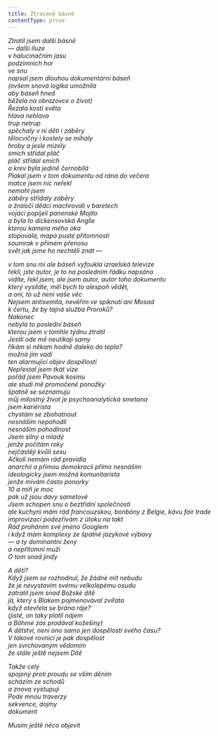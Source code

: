 ```yaml
---
title: Ztracené básně
contentType: prose
---
```


<section>

_Ztratil jsem další básně  
— další iluze  
v halucinačním jasu  
podzimních hor  
ve snu  
napsal jsem dlouhou dokumentární báseň  
(ovšem snová logika umožnila  
aby báseň hned  
běžela na obrazovce o život)  
Řezala kosti světa  
hlava nehlava  
trup netrup  
spěchaly v ní děti i záběry  
tělocvičny i kostely se míhaly  
hroby a jesle mizely  
smích střídal pláč  
pláč střídal smích  
a krev byla jedině černobílá  
Plakal jsem v tom dokumentu od rána do večera  
matce jsem nic neřekl  
nemohl jsem  
záběry střídaly záběry  
a žraločí dědci machrovali v baretech  
vojáci popíjeli panenské Mojito  
a byla to dickensovská Anglie  
kterou kamera mého oka  
stopovala, mapa pusté přítomnosti  
soumrak v přímém přenosu  
svět jak jsme ho nechtěli znát —_

</section>

<section>

_v tom snu mi ale báseň vyfoukla izraelská televize  
řekli, jste autor, je to na posledním řádku napsáno  
vidíte, řekl jsem, ale jsem autor, autor toho dokumentu  
který vysíláte, měl bych to alespoň vědět,  
a oni, to už není vaše věc  
Nejsem antisemita, nevěřím ve spiknutí ani Mosad  
k čertu, že by tajná služba Proroků?  
Nakonec  
nebyla to poslední báseň  
kterou jsem v tomhle týdnu ztratil  
Jestli ode mě neutíkají samy  
říkám si někam hodně daleko do tepla?  
možná jim vadí  
ten alarmující objev dospělosti  
Nepřestal jsem tkát vize  
pořád jsem Pavouk kosmu  
ale studí mě promočené ponožky  
špatně se seznamuju  
můj milostný život je psychoanalytická smetana  
jsem kariérista  
chystám se zbohatnout  
nesnáším nepohodlí  
nesnáším pohodlnost  
Jsem silný a mladý  
jenže počítám roky  
nejčastěji kvůli sexu  
Ačkoli nemám rád pravidla  
anarchii a přímou demokracii přímo nesnáším  
ideologicky jsem možná komunitarista  
jenže mívám často ponorky  
10 a míň je moc  
pak už jsou davy sametové  
Jsem schopen snu o beztřídní společnosti  
ale kuchyni mám rád francouzskou, bonbóny z Belgie, kávu fair trade  
improvizaci podezřívám z útoku na takt  
Rád proháním své jméno Googlem  
i když mám komplexy ze špatné jazykové výbavy  
— a ty dominantní ženy  
a nepřítomní muži  
O tom snad jindy_

</section>

<section>

_A děti?  
Když jsem se rozhodnul, že žádné mít nebudu  
že je nevystavím svému velkolepému osudu  
zatratil jsem snad Božské dítě  
já, který s Blakem pojmenovával zvířata  
když otevřela se brána ráje?  
(jistě, on taky platil nájem  
a Böhme zas prodával kožešiny)  
A dětství, není ono samo jen dospělostí svého času?  
V takové rovnici je pak dospělost  
jen svrchovaným vědomím  
že stále ještě nejsem Dítě_

</section>

<section>

_Takže celý  
spojený proti proudu se vším děním  
scházím ze schodů  
a znova vystupuji  
Pode mnou traverzy  
sekvence, dojmy  
dokument_

</section>

<section>

_Musím ještě něco objevit_

</section>
